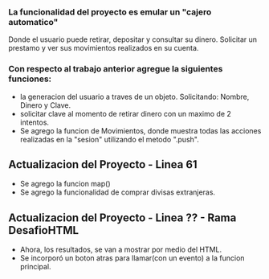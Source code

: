### La funcionalidad del proyecto es emular un "cajero automatico"
Donde el usuario puede retirar, depositar y consultar su dinero. Solicitar un prestamo y ver sus movimientos realizados en su cuenta.

### Con respecto al trabajo anterior agregue la siguientes funciones:
- la generacion del usuario a traves de un objeto. Solicitando: Nombre, Dinero y Clave.  
- solicitar clave al momento de retirar dinero con un maximo de 2 intentos.  
- Se agrego la funcion de Movimientos, donde muestra todas las acciones realizadas en la "sesion" utilizando el metodo ".push".  

## Actualizacion del Proyecto - Linea 61
- Se agrego la funcion map()
- Se agrego la funcionalidad de comprar divisas extranjeras.

## Actualizacion del Proyecto - Linea ?? - Rama DesafioHTML
- Ahora, los resultados, se van a mostrar por medio del HTML.
- Se incorporó un boton atras para llamar(con un evento) a la funcion principal.